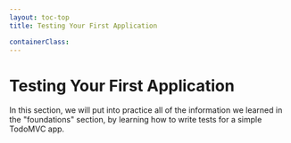```yaml
---
layout: toc-top
title: Testing Your First Application

containerClass:
---
```


# Testing Your First Application

In this section, we will put into practice all of the information we learned in the "foundations" section, by learning how to write tests for a simple TodoMVC app.
